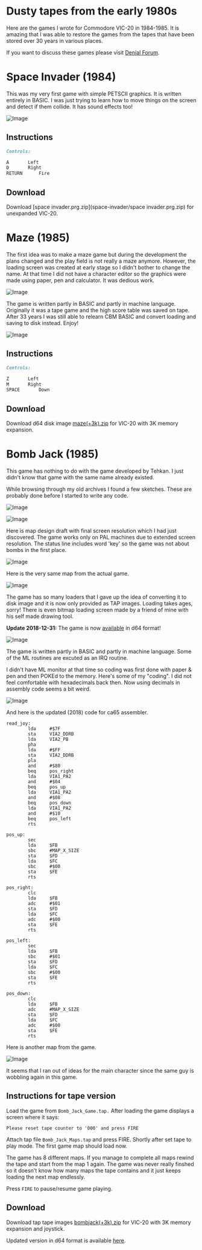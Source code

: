 # Dusty tapes from the early 1980s

Here are the games I wrote for Commodore VIC-20 in 1984-1985. It is
amazing that I was able to restore the games from the tapes that have
been stored over 30 years in various places.

If you want to discuss these games please visit
[Denial Forum](http://sleepingelephant.com/ipw-web/bulletin/bb/viewtopic.php?t=9084).

# Space Invader (1984)

This was my very first game with simple PETSCII graphics. It is written
entirely in BASIC. I was just trying to learn how to move things on the
screen and detect if them collide. It has sound effects too!

![Image](space-invader/screenshot1.png)

## Instructions

```markdown
Controls:

A		Left
D		Right
RETURN		Fire
```

## Download

Download [space invader.prg.zip](space-invader/space invader.prg.zip) for
unexpanded VIC-20.

# Maze (1985)

The first idea was to make a maze game but during the development
the plans changed and the play field is not really a maze anymore.
However, the loading screen was created at early stage so I didn't
bother to change the name. At that time I did not have a character editor
so the graphics were made using paper, pen and calculator.
It was dedious work.

![Image](maze/screenshot0.png)

The game is written partly in BASIC and partly in machine language.
Originally it was a tape game and the high score table was saved on tape.
After 33 years I was still able to relearn CBM BASIC and convert
loading and saving to disk instead. Enjoy!

![Image](maze/screenshot1.png)

## Instructions

```markdown
Controls:

Z		Left
M		Right
SPACE		Down
```

## Download

Download d64 disk image [maze(+3k).zip](maze/maze(+3k).zip) for
VIC-20 with 3K memory expansion.

# Bomb Jack (1985)

This game has nothing to do with the game developed by Tehkan.
I just didn't know that game with the same name already existed.

While browsing through my old archives I found a few sketches.
These are probably done before I started to write any code.

![Image](images/map_draft1.png)

![Image](images/map_draft2.png)

Here is map design draft with final screen resolution which
I had just discovered. The game works only on PAL machines
due to extended screen resolution. The status line includes
word 'key' so the game was not about bombs in the
first place.

![Image](images/map_draft3.png)

Here is the very same map from the actual game.

![Image](bombjack/screenshot3.png)

The game has so many loaders that I gave up the idea of converting it to disk
image and it is now only provided as TAP images. Loading takes ages, sorry!
There is even bitmap loading screen made by a friend of mine with
his self made drawing tool.

**Update 2018-12-31:** The game is now
[available](https://ops.github.io/BJR/) in d64 format!

![Image](bombjack/screenshot1.png)

The game is written partly in BASIC and partly in machine language. Some of
the ML routines are excuted as an IRQ routine.

I didn't have ML monitor at that time so coding was first done with
paper & pen and then POKEd to the memory. Here's some of my "coding".
I did not feel comfortable with hexadecimals back then. Now using
decimals in assembly code seems a bit weird.

![Image](images/joystick.png)

And here is the updated (2018) code for ca65 assembler.

```
read_joy:
        lda     #$7F
        sta     VIA2_DDRB
        lda     VIA2_PB
        pha
        lda     #$FF
        sta     VIA2_DDRB
        pla
        and     #$80
        beq     pos_right
        lda     VIA1_PA2
        and     #$04
        beq     pos_up
        lda     VIA1_PA2
        and     #$08
        beq     pos_down
        lda     VIA1_PA2
        and     #$10
        beq     pos_left
        rts

pos_up:
        sec
        lda     $FB
        sbc     #MAP_X_SIZE
        sta     $FD
        lda     $FC
        sbc     #$00
        sta     $FE
        rts

pos_right:
        clc
        lda     $FB
        adc     #$01
        sta     $FD
        lda     $FC
        adc     #$00
        sta     $FE
        rts

pos_left:
        sec
        lda     $FB
        sbc     #$01
        sta     $FD
        lda     $FC
        sbc     #$00
        sta     $FE
        rts

pos_down:
        clc
        lda     $FB
        adc     #MAP_X_SIZE
        sta     $FD
        lda     $FC
        adc     #$00
        sta     $FE
        rts
```

Here is another map from the game.

![Image](bombjack/screenshot2.png)

It seems that I ran out of ideas for the main character since the same
guy is wobbling again in this game.

## Instructions for tape version

Load the game from `Bomb_Jack_Game.tap.` After loading the game displays
a screen where it says:

`Please reset tape counter to '000' and press FIRE`

Attach tap file `Bomb_Jack_Maps.tap` and press FIRE. Shortly after set tape
to play mode. The first game map should load now.

The game has 8 different maps. If you manage to complete all maps rewind
the tape and start from the map 1 again. The game was never really finshed so
it doesn't know how many maps the tape contains and it just keeps loading
the next map endlessly.

Press `FIRE` to pause/resume game playing.

## Download

Download tap tape images [bombjack(+3k).zip](bombjack/bombjack(+3k).zip) for
VIC-20 with 3K memory expansion and joystick.

Updated version in d64 format is available [here](https://ops.github.io/BJR/).
